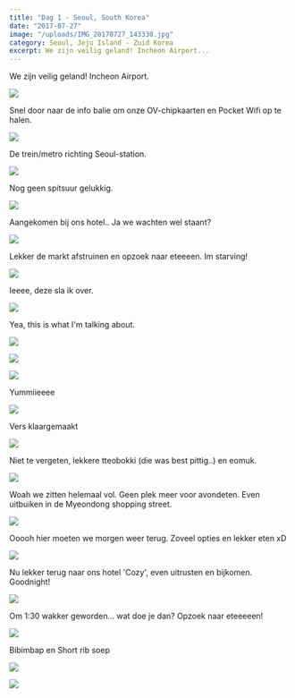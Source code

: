 ```yaml
---
title: "Dag 1 - Seoul, South Korea"
date: "2017-07-27"
image: "/uploads/IMG_20170727_143330.jpg"
category: Seoul, Jeju Island - Zuid Korea
excerpt: We zijn veilig geland! Incheon Airport...
---
```


We zijn veilig geland! Incheon Airport.

![](/uploads/IMG_20170727_143330-700x394.jpg)

Snel door naar de info balie om onze OV-chipkaarten en Pocket Wifi op te halen.

![](/uploads/CC6AB988-A3DC-4410-8504-BEE30C529CB8-700x394.jpg)

De trein/metro richting Seoul-station.

![](/uploads/93967E67-6F43-4144-A3A2-EFAD66ADBE18-700x394.jpg)

Nog geen spitsuur gelukkig.

![](/uploads/FA18218F-2FEE-426B-89EE-6EFCFB0ABC75-700x394.jpg)

Aangekomen bij ons hotel.. Ja we wachten wel staant?

![](/uploads/91894790-E7B5-4763-A6C8-4FB525532627-700x394.jpg)

Lekker de markt afstruinen en opzoek naar eteeeen. Im starving!

![](/uploads/CF9A413C-88BD-410A-9D1C-EC68BE23AA09-700x394.jpg)

Ieeee, deze sla ik over.

![](/uploads/9A05A14B-95DD-4FF2-A625-2F45ABDFA396-700x394.jpg)

Yea, this is what I'm talking about.

![](/uploads/6C638831-BDBD-4B60-B1EE-5D15C08C1382-700x394.jpg)

![](/uploads/6EE6A3F3-A69E-4620-AD47-2B694F30A238-700x394.jpg)

![](/uploads/B3BEFA0A-19D2-4304-8C14-5AF7C920D923-700x394.jpg)

Yummiieeee

![](/uploads/88E29719-3AA0-468F-94CF-A4E21ACE8E8A-700x394.jpg)

Vers klaargemaakt

![](/uploads/01F28BB8-FEFD-48C2-910D-8CAB8CAAF938-700x394.jpg)

Niet te vergeten, lekkere tteobokki (die was best pittig..) en eomuk.

![](/uploads/A635E58F-D719-4616-8CFC-D7FAD4EEF745-700x394.jpg)

Woah we zitten helemaal vol. Geen plek meer voor avondeten. Even uitbuiken in de Myeondong shopping street.

![](/uploads/756F8150-3387-48E5-9568-31BC33E1A523-700x394.jpg)

Ooooh hier moeten we morgen weer terug. Zoveel opties en lekker eten xD

![](/uploads/5ED64645-F525-477A-836D-05223F18D66D-700x394.jpg)

Nu lekker terug naar ons hotel 'Cozy', even uitrusten en bijkomen. Goodnight!

![](/uploads/42F54FA3-822D-4AD4-AED0-A1AECFDB1014-700x394.jpg)

Om 1:30 wakker geworden... wat doe je dan? Opzoek naar eteeeeen!

![](/uploads/08874D88-C865-420B-A0A2-1138897544FF-700x394.jpg)

Bibimbap en Short rib soep

![](/uploads/FA4029F7-AF45-4C24-8109-7B2332373318-700x394.jpg)

![](/uploads/C60D5CEC-00F9-4347-A711-874A04A6BD44-700x394.jpg)
